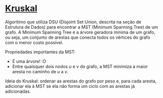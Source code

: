 # [Kruskal](kruskal.cpp)

Algoritimo que utiliza DSU (Disjoint Set Union, descrita na seção de Estrutura de Dados) para encontrar a MST (Minimum Spanning Tree) de um grafo. A Minimum Spanning Tree é a árvore geradora mínima de um grafo, ou seja, um conjunto de arestas que conecta todos os vértices do grafo com o menor custo possível.

Propriedades importantes da MST:

- É uma árvore! :O
- Entre quaisquer dois nodos $u$ e $v$ do grafo, a MST minimiza a maior aresta no caminho de $u$ a $v$.

Ideia do Kruskal: ordenar as arestas do grafo por peso e, para cada aresta, adicionar ela à MST se ela não forma um ciclo com as arestas já adicionadas.